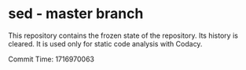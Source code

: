 # sed - master branch

This repository contains the frozen state of the repository.
Its history is cleared. It is used only for static code
analysis with Codacy.

Commit Time: 1716970063